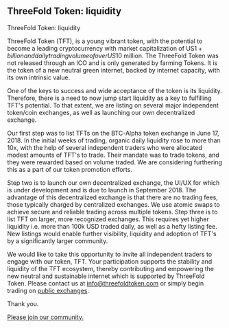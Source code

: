 
## ThreeFold Token: liquidity
ThreeFold Token: liquidity


ThreeFold Token (TFT), is a young vibrant token, with the potential to become a leading cryptocurrency with market capitalization of US$1+ billion and daily trading volume of over US$10 million. The ThreeFold Token was not released through an ICO and is only generated by farming Tokens. It is the token of a new neutral green internet, backed by internet capacity, with its own intrinsic value.

One of the keys to success and wide acceptance of the token is its liquidity. Therefore, there is a need to now jump start liquidity as a key to fulfilling TFT's potential. To that extent, we are listing on several major independent token/coin exchanges, as well as launching our own decentralized exchange.

Our first step was to list TFTs on the BTC-Alpha token exchange in June 17, 2018. In the initial weeks of trading, organic daily liquidity rose to more than 10x, with the help of several independent traders who were allocated modest amounts of TFT's to trade. Their mandate was to trade tokens, and they were rewarded based on volume traded. We are considering furthering this as a part of our token promotion efforts.

Step two is to launch our own decentralized exchange, the UI/UX for which is under development and is due to launch in September 2018. The advantage of this decentralized exchange is that there are no trading fees, those typically charged by centralized exchanges. We use atomic swaps to achieve secure and reliable trading across multiple tokens.
Step three is to list TFT on larger, more recognized exchanges. This requires yet higher liquidity i.e. more than 100k USD traded daily, as well as a hefty listing fee. New listings would enable further visibility, liquidity and adoption of TFT's by a significantly larger community.

We would like to take this opportunity to invite all independent traders to engage with our token, TFT. Your participation supports the stability and liquidity of the TFT ecosystem, thereby contributing and empowering the new neutral and sustainable internet which is supported by ThreeFold Token. Please contact us at info@threefoldtoken.com or simply begin trading on [public exchanges](https://threefold.me/tokens/).

Thank you.

[Please join our community.](https://threefold.me/join/)
